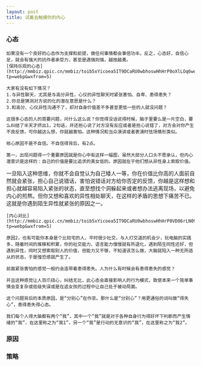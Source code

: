 ```yaml
---
layout: post
title: 试着去触摸你的内心
---
```


### 心态
    如果没有一个良好的心态作为支撑和前提，做任何事情都会事倍功半。反之，心态好，自信心足，就会有强大的抗作者承受力，甚至是遇强则强，越挫越勇。
    [保持乐观的心态](http://mmbiz.qpic.cn/mmbiz/toib5xYicoea5IT9DCaRU0wbhoswHhHrP0oXlLOq6woBZWOM3vLEh6UmZ80ia4iczqVMPnw4CgoF9tV2RnOkaJxxibw/0?tp=webp&wxfrom=5)

    大家有没有如下情况？
    1.与异性聊天，尤其是与高分异性，心仪的异性聊天时紧张害怕、自卑、患得患失？
    2.你总是猜测对方说的化的潜在意思是什么？
    3.和高分、心仪异性沟通不了，却对自身价值差不多甚至更低一些的人就没问题？

    这很多心态的人的首要问题，问什么这么说？你觉得没话说得时候，脑子里要么是一片空白，要么纠结了半天才挤出1，2句话，并还担心说了对方没有反应或者是担心说错了，对方会对你产生不良反馈，可你越这么想，你就越害怕。这种情况和当众演讲或者表演时怯场情形类似。

    核心原因不是不自信。不自信得背后，有2点。

    第一，出现问题得一个重要原因就是你心中有这样一幅图，虽然大部分人口头不愿承认，但内心潜意识是这样的：自己的价值是要比追求的美女低的。原因就在于他们想从异性身上索取价值。
一旦陷入这种思维，你就不会自觉认为自己矮人一等，你在价值比你高的人面前自然就会紧张，担心自己说错话，害怕说错话对方给你否定的反馈，你越是这样想和担心就越容易陷入紧张的状态，直至想找个洞躲起来或者想办法逃离现场，以避免内心的煎熬。但你又想和喜欢的异性相处聊天，在这样的矛盾的思想下痛苦不已。这就是你遇到陌生异性就紧张的原因之一。

    [内心对比](http://mmbiz.qpic.cn/mmbiz/toib5xYicoea5IT9DCaRU0wbhoswHhHrP0VD06rLN09yibicdo2I01uwrqwNm1Upgv52wLKhwtqFt3qxh8ar0JsyGg/0?tp=webp&wxfrom=5)
    
    原因2，也有可能你本身是个比较宅的人，平时很少社交，与人打交道的机会少，玩电脑的实践多，随着时间的推移和积累，你的社交能力、语言能力慢慢就有所退化，遇到陌生同性还好，但遇到异性，同时又想索取别人的价值，但能力又不够，不知道该怎么做，大脑就陷入一种无所适从的状态，于是惶恐感就产生了。

    前面紧张害怕的感觉一般约会连带着患得患失。人为什么有时候会有患得患失的感觉？

    并且这种感觉让人百爪挠心，纠结无比，此心态会直接影响人的行为模式，致使本来一个简单事情会变复杂或低级失误或是在追女孩的过程中让自己处于被动局面。

    这个问题背后的本质原因，是“分别心”在作祟。那什么是“分别心”？用更通俗的词叫做“得失心”，患得患失得心态。

    我们每个人得大脑都有两个“我”，其中一个“我”就是对于各种自身行为得好坏下判断而产生情绪的“我”，在这里称之为“我1”，另一个“我”是行动的无意识的“我”，在这里称之为“我2”。

### 原因
### 策略
